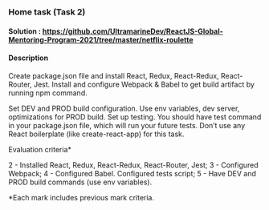 ### Home task (Task 2)

#### Solution : https://github.com/UltramarineDev/ReactJS-Global-Mentoring-Program-2021/tree/master/netflix-roulette

#### Description
Create package.json file and install React, Redux, React-Redux, React-Router, Jest. Install and configure Webpack & Babel to get build artifact by running npm command.  

Set DEV and PROD build configuration. Use env variables, dev server, optimizations for PROD build. Set up testing. You should have test command in your package.json file, which will run your future tests. Don’t use any React boilerplate (like create-react-app) for this task. 

Evaluation criteria* 
 
2 - Installed React, Redux, React-Redux, React-Router, Jest; 
3 - Configured Webpack; 
4 - Configured Babel.  Configured tests script; 
5 - Have DEV and PROD build commands (use env variables). 
 
*Each mark includes previous mark criteria. 
